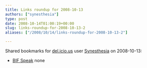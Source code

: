 ```yaml
---
title: Links roundup for 2008-10-13
authors: ["synesthesia"]
type: post
date: 2008-10-14T01:00:19+00:00
slug: links-roundup-for-2008-10-13-2 
aliases: ["/2008/10/14/links-roundup-for-2008-10-13-2"]

---
```

Shared bookmarks for [del.icio.us][1] user [Synesthesia][2] on 2008-10-13:

  * [BIF Speak][3] 
    none</li> </ul>

 [1]: https://del.icio.us/
 [2]: https://del.icio.us/synesthesia
 [3]: https://www.businessinnovationfactory.com/weblog